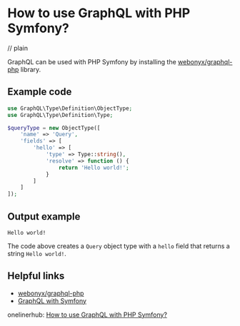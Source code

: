 # How to use GraphQL with PHP Symfony?
// plain

GraphQL can be used with PHP Symfony by installing the [webonyx/graphql-php](https://github.com/webonyx/graphql-php) library.

## Example code

```php
use GraphQL\Type\Definition\ObjectType;
use GraphQL\Type\Definition\Type;

$queryType = new ObjectType([
    'name' => 'Query',
    'fields' => [
        'hello' => [
            'type' => Type::string(),
            'resolve' => function () {
                return 'Hello world!';
            }
        ]
    ]
]);
```

## Output example

```
Hello world!
```

The code above creates a `Query` object type with a `hello` field that returns a string `Hello world!`.

## Helpful links
- [webonyx/graphql-php](https://github.com/webonyx/graphql-php)
- [GraphQL with Symfony](https://www.webonyx.com/graphql/php/symfony)

onelinerhub: [How to use GraphQL with PHP Symfony?](https://onelinerhub.com/php-symfony/how-to-use-graphql-with-php-symfony)